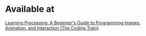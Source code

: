 # Available at

[Learning Processing: A Beginner's Guide to Programming Images, Animation, and Interaction (The Coding Train)](https://www.youtube.com/user/shiffman/playlists?view=50&sort=dd&shelf_id=2) 
